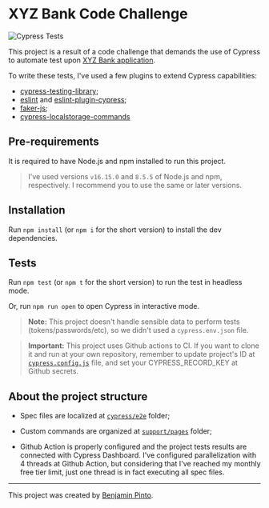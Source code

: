 # XYZ Bank Code Challenge

![Cypress Tests](https://github.com/benjaminpinto/BankingProject/actions/workflows/main.yml/badge.svg)

This project is a result of a code challenge that demands the use of Cypress to automate test upon [XYZ Bank application](https://www.globalsqa.com/angularJs-protractor/BankingProject).

To write these tests, I've used a few plugins to extend Cypress capabilities:

- [cypress-testing-library](https://testing-library.com/docs/cypress-testing-library/intro/);
- [eslint](https://eslint.org/docs/user-guide/getting-started) and [eslint-plugin-cypress](https://www.npmjs.com/package/eslint-plugin-cypress);
- [faker-js](https://fakerjs.dev/);
- [cypress-localstorage-commands](https://www.npmjs.com/package/cypress-localstorage-commands)

## Pre-requirements

It is required to have Node.js and npm installed to run this project.

> I've used versions `v16.15.0` and `8.5.5` of Node.js and npm, respectively. I recommend you to use the same or later versions.

## Installation

Run `npm install` (or `npm i` for the short version) to install the dev dependencies.

## Tests

Run `npm test` (or `npm t` for the short version) to run the test in headless mode.

Or, run `npm run open` to open Cypress in interactive mode.

> **Note:** This project doesn't handle sensible data to perform tests (tokens/passwords/etc), so we didn't used a `cypress.env.json` file.

> **Important:** This project uses Github actions to CI. If you want to clone it and run at your own repository, remember to update project's ID at [`cypress.config.js`](./cypress.config.js) file, and set your CYPRESS_RECORD_KEY at Github secrets.

## About the project structure

- Spec files are localized at [`cypress/e2e`](/cypress/e2e/) folder;

- Custom commands are organized at [`support/pages`](cypress/support/pages) folder;
- Github Action is properly configured and the project tests results are connected with Cypress Dashboard. I've configured parallelization with 4 threads at Github Action, but considering that I've reached my monthly free tier limit, just one thread is in fact executing all spec files.

---

This project was created by [Benjamin Pinto](https://www.linkedin.com/in/benjamin-pinto/).
